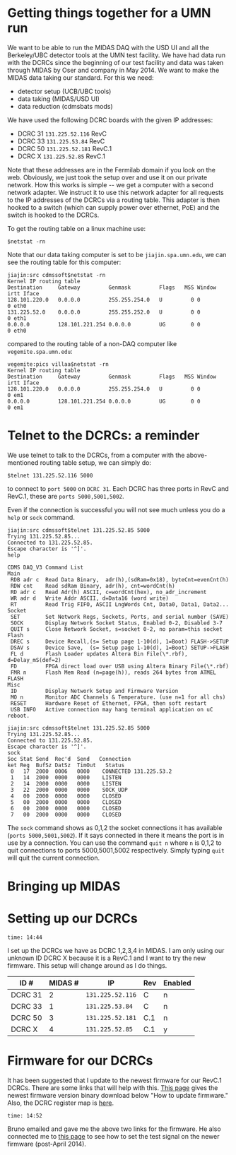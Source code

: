 Getting things together for a UMN run
=====================================

We want to be able to run the MIDAS DAQ with the USD UI and all the Berkeley/UBC detector tools at
the UMN test facility.  We have had data run with the DCRCs since the beginning of our test
facility and data was taken through MIDAS by Oser and company in May 2014.  We want to make the
MIDAS data taking our standard.  For this we need:

* detector setup (UCB/UBC tools)
* data taking (MIDAS/USD UI)
* data reduction (cdmsbats mods) 

We have used the following DCRC boards with the given IP addresses:

* DCRC 31 `131.225.52.116` RevC
* DCRC 33 `131.225.53.84`  RevC
* DCRC 50 `131.225.52.181` RevC.1
* DCRC X  `131.225.52.85`  RevC.1

Note that these addresses are in the Fermilab domain if you look on the web.  Obviously, we just
took the setup over and use it on our private network.  How this works is simple -- we get a
computer with a second network adapter.  We instruct it to use this network adapter for all
requests to the IP addresses of the DCRCs via a routing table. This adapter is then hooked to a
switch (which can supply power over ethernet, PoE) and the switch is hooked to the DCRCs.

To get the routing table on a linux machine use:

```
$netstat -rn
```

Note that our data taking computer is set to be `jiajin.spa.umn.edu`, we can see the routing table
for this computer:

```
jiajin:src cdmssoft$netstat -rn
Kernel IP routing table
Destination     Gateway         Genmask         Flags   MSS Window  irtt Iface
128.101.220.0   0.0.0.0         255.255.254.0   U         0 0          0 eth0
131.225.52.0    0.0.0.0         255.255.252.0   U         0 0          0 eth1
0.0.0.0         128.101.221.254 0.0.0.0         UG        0 0          0 eth0
```

compared to the routing table of a non-DAQ computer like `vegemite.spa.umn.edu`:

```
vegemite:pics villaa$netstat -rn
Kernel IP routing table
Destination     Gateway         Genmask         Flags   MSS Window  irtt Iface
128.101.220.0   0.0.0.0         255.255.254.0   U         0 0          0 em1
0.0.0.0         128.101.221.254 0.0.0.0         UG        0 0          0 em1
```

Telnet to the DCRCs: a reminder
==============================

We use telnet to talk to the DCRCs, from a computer with the above-mentioned routing table setup,
we can simply do:

```
$telnet 131.225.52.116 5000
```
to connect to `port 5000` on `DCRC 31`.  Each DCRC has three ports in RevC and RevC.1, these are
`ports 5000,5001,5002`.

Even if the connection is successful you will not see much unless you do a `help` or `sock`
command. 

```
jiajin:src cdmssoft$telnet 131.225.52.85 5000
Trying 131.225.52.85...
Connected to 131.225.52.85.
Escape character is '^]'.
help

CDMS DAQ_V3 Command List
Main
 RDB adr c  Read Data Binary,  adr(h),(sdRam=0x18), byteCnt=evenCnt(h)
 RDW cnt    Read sdRam Binary, adr(h), cnt=wordCnt(h)
 RD adr c   Read Adr(h) ASCII, c=wordCnt(hex), no_adr_increment
 WR adr d   Write Addr ASCII, d=Data16 (word write)
 RT         Read Trig FIFO, ASCII LngWords Cnt, Data0, Data1, Data2...
Socket
 SET        Set Network Regs, Sockets, Ports, and serial number (SAVE)
 SOCK       Display Network Socket Status, Enabled 0-2, Disabled 3-7
 QUIT s     Close Network Socket, s=socket 0-2, no param=this socket
Flash
 DREC s     Device Recall,(s= Setup page 1-10(d), 1=Boot) FLASH->SETUP
 DSAV s     Device Save,  (s= Setup page 1-10(d), 1=Boot) SETUP->FLASH
 FL d       Flash Loader updates Altera Bin File(\*.rbf), d=Delay_mS(def=2)
 FD         FPGA direct load over USB using Altera Binary File(\*.rbf)
 FMR n      Flash Mem Read (n=page(h)), reads 264 bytes from ATMEL FLASH
Misc
 ID         Display Network Setup and Firmware Version
 MO n       Monitor ADC Channels & Temperature. (use n=1 for all chs)
 RESET      Hardware Reset of Ethernet, FPGA, then soft restart
 USB INFO   Active connection may hang terminal application on uC reboot.
```

```
jiajin:src cdmssoft$telnet 131.225.52.85 5000
Trying 131.225.52.85...
Connected to 131.225.52.85.
Escape character is '^]'.
sock
Soc Stat Send  Rec'd  Send   Connection
ket Reg  BufSz DatSz  TimOut   Status
 0   17  2000  0006   0000    CONNECTED 131.225.53.2
 1   14  2000  0000   0000    LISTEN
 2   14  2000  0000   0000    LISTEN
 3   22  2000  0000   0000    SOCK_UDP
 4   00  2000  0000   0000    CLOSED
 5   00  2000  0000   0000    CLOSED
 6   00  2000  0000   0000    CLOSED
 7   00  2000  0000   0000    CLOSED
```

The `sock` command shows as 0,1,2 the socket connections it has available (`ports
5000,5001,5002`).  If it says connected in there it means the port is in use by a connection. You
can use the command `quit n` where `n` is 0,1,2 to quit connections to ports 5000,5001,5002
respectively.  Simply typing `quit` will quit the current connection. 

Bringing up MIDAS
================


Setting up our DCRCs
====================

`time: 14:44`

I set up the DCRCs we have as DCRC 1,2,3,4 in MIDAS.  I am only using our unknown ID DCRC X
because it is a RevC.1 and I want to try the new firmware.  This setup will change around as I do
things. 

|ID #   |MIDAS #   |IP   |Rev   |Enabled   |
|---|---|---|---|---|
|DCRC 31   |2   |`131.225.52.116`   |C   |n   |
|DCRC 33   |1   |`131.225.53.84`   |C   |n   |
|DCRC 50   |3   |`131.225.52.181`   |C.1   |n   |
|DCRC X   |4   |`131.225.52.85`   |C.1   |y   |


Firmware for our DCRCs
======================

It has been suggested that I update to the newest firmware for our RevC.1 DCRCs.  There are some
links that will help with this. [This
page](https://confluence.slac.stanford.edu/display/CDMS/WED+Resources+-+DAQ+Development) gives the
newest firmware version binary download below "How to update firmware." Also, the DCRC register
map is [here](https://confluence.slac.stanford.edu/display/CDMS/DCRC+Documentation).

`time: 14:52`

Bruno emailed and gave me the above two links for the firmware.  He also connected me to [this
page](https://confluence.slac.stanford.edu/display/CDMS/DCRC+v3.1+%28rev+C.1%29+test+signal+notes%3A+also+partly+applicable+to+RevC)
to see how to set the test signal on the newer firmware (post-April 2014).
